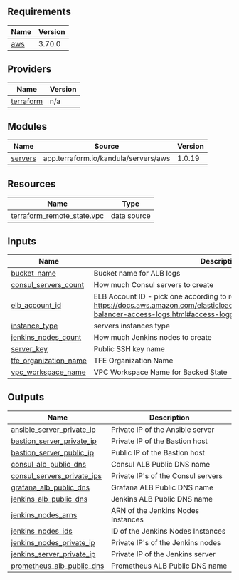 <!-- BEGIN_TF_DOCS -->
## Requirements

| Name | Version |
|------|---------|
| <a name="requirement_aws"></a> [aws](#requirement\_aws) | 3.70.0 |

## Providers

| Name | Version |
|------|---------|
| <a name="provider_terraform"></a> [terraform](#provider\_terraform) | n/a |

## Modules

| Name | Source | Version |
|------|--------|---------|
| <a name="module_servers"></a> [servers](#module\_servers) | app.terraform.io/kandula/servers/aws | 1.0.19 |

## Resources

| Name | Type |
|------|------|
| [terraform_remote_state.vpc](https://registry.terraform.io/providers/hashicorp/terraform/latest/docs/data-sources/remote_state) | data source |

## Inputs

| Name | Description | Type | Default | Required |
|------|-------------|------|---------|:--------:|
| <a name="input_bucket_name"></a> [bucket\_name](#input\_bucket\_name) | Bucket name for ALB logs | `string` | n/a | yes |
| <a name="input_consul_servers_count"></a> [consul\_servers\_count](#input\_consul\_servers\_count) | How much Consul servers to create | `number` | n/a | yes |
| <a name="input_elb_account_id"></a> [elb\_account\_id](#input\_elb\_account\_id) | ELB Account ID - pick one according to region https://docs.aws.amazon.com/elasticloadbalancing/latest/application/load-balancer-access-logs.html#access-logging-bucket-permissions | `string` | n/a | yes |
| <a name="input_instance_type"></a> [instance\_type](#input\_instance\_type) | servers instances type | `string` | n/a | yes |
| <a name="input_jenkins_nodes_count"></a> [jenkins\_nodes\_count](#input\_jenkins\_nodes\_count) | How much Jenkins nodes to create | `number` | n/a | yes |
| <a name="input_server_key"></a> [server\_key](#input\_server\_key) | Public SSH key name | `string` | n/a | yes |
| <a name="input_tfe_organization_name"></a> [tfe\_organization\_name](#input\_tfe\_organization\_name) | TFE Organization Name | `string` | n/a | yes |
| <a name="input_vpc_workspace_name"></a> [vpc\_workspace\_name](#input\_vpc\_workspace\_name) | VPC Workspace Name for Backed State | `string` | n/a | yes |

## Outputs

| Name | Description |
|------|-------------|
| <a name="output_ansible_server_private_ip"></a> [ansible\_server\_private\_ip](#output\_ansible\_server\_private\_ip) | Private IP of the Ansible server |
| <a name="output_bastion_server_private_ip"></a> [bastion\_server\_private\_ip](#output\_bastion\_server\_private\_ip) | Private IP of the Bastion host |
| <a name="output_bastion_server_public_ip"></a> [bastion\_server\_public\_ip](#output\_bastion\_server\_public\_ip) | Public IP of the Bastion host |
| <a name="output_consul_alb_public_dns"></a> [consul\_alb\_public\_dns](#output\_consul\_alb\_public\_dns) | Consul ALB Public DNS name |
| <a name="output_consul_servers_private_ips"></a> [consul\_servers\_private\_ips](#output\_consul\_servers\_private\_ips) | Private IP's of the Consul servers |
| <a name="output_grafana_alb_public_dns"></a> [grafana\_alb\_public\_dns](#output\_grafana\_alb\_public\_dns) | Grafana ALB Public DNS name |
| <a name="output_jenkins_alb_public_dns"></a> [jenkins\_alb\_public\_dns](#output\_jenkins\_alb\_public\_dns) | Jenkins ALB Public DNS name |
| <a name="output_jenkins_nodes_arns"></a> [jenkins\_nodes\_arns](#output\_jenkins\_nodes\_arns) | ARN of the Jenkins Nodes Instances |
| <a name="output_jenkins_nodes_ids"></a> [jenkins\_nodes\_ids](#output\_jenkins\_nodes\_ids) | ID of the Jenkins Nodes Instances |
| <a name="output_jenkins_nodes_private_ip"></a> [jenkins\_nodes\_private\_ip](#output\_jenkins\_nodes\_private\_ip) | Private IP's of the Jenkins nodes |
| <a name="output_jenkins_server_private_ip"></a> [jenkins\_server\_private\_ip](#output\_jenkins\_server\_private\_ip) | Private IP of the Jenkins server |
| <a name="output_prometheus_alb_public_dns"></a> [prometheus\_alb\_public\_dns](#output\_prometheus\_alb\_public\_dns) | Prometheus ALB Public DNS name |
<!-- END_TF_DOCS -->